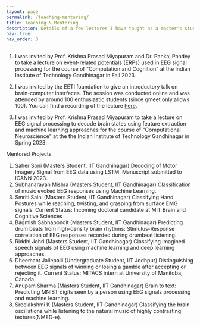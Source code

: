```yaml
---
layout: page
permalink: /teaching-mentoring/
title: Teaching & Mentoring
description: Details of a few lectures I have taught as a master's student. #Materials for courses you taught. Replace this text with your description.
nav: true
nav_order: 3
---
```


1. I was invited by Prof. Krishna Prasad Miyapuram and Dr. Pankaj Pandey to take a lecture on event-related potentials (ERPs) used in EEG signal processing for the course of "Computation and Cognition" at the Indian Institute of Technology Gandhinagar in Fall 2023.

2. I was invited by the EETI foundation to give an introductory talk on brain-computer interfaces. The session was conducted online and was attended by around 100 enthusiastic students (since gmeet only allows 100). You can find a recording of the lecture [here](https://www.youtube.com/watch?v=2DsqhXmrKhY&t=1310s).

3. I was invited by Prof. Krishna Prasad Miyapuram to take a lecture on EEG signal processing to decode brain states using feature extraction and machine learning approaches for the course of "Computational Neuroscience" at the the Indian Institute of Technology Gandhinagar in Spring 2023.

Mentored Projects

1. Saher Soni (Masters Student, IIT Gandhinagar)
   Decoding of Motor Imagery Signal from EEG data using LSTM. Manuscript submitted to ICANN 2023.
2. Subhanarayan Mishra (Masters Student, IIT Gandhinagar)
   Classification of music evoked EEG responses using Machine Learning.
3. Smriti Saini (Masters Student, IIT Gandhinagar)
   Classifying Hand Postures while reaching, twisting, and grasping from surface EMG signals.
   Current Status: Incoming doctoral candidate at MIT Brain and Cognitive Sciences
4. Bagmish Sabhapondit (Masters Student, IIT Gandhinagar)
   Predicting drum beats from high-density brain rhythms: Stimulus-Response correlation of EEG responses
   recorded during drumbeat listening.
5. Riddhi Johri (Masters Student, IIT Gandhinagar)
   Classifying imagined speech signals of EEG using machine learning and deep learning approaches.
6. Dheemant Jallepalli (Undergraduate Student, IIT Jodhpur)
   Distinguishing between EEG signals of winning or losing a gamble after accepting or rejecting it.
   Current Status: MITACS intern at University of Manitoba, Canada
7. Anupam Sharma (Masters Student, IIT Gandhinagar)
   Brain to text: Predicting MNIST digits seen by a person using EEG signals processing and machine learning.
8. Sreelakshmi K (Masters Student, IIT Gandhinagar)
   Classifying the brain oscillations while listening to the natural music of highly contrasting textures(NMED-e).

<!-- For now, this page is assumed to be a static description of your courses. You can convert it to a collection similar to `_projects/` so that you can have a dedicated page for each course.

Organize your courses by years, topics, or universities, however you like! -->
